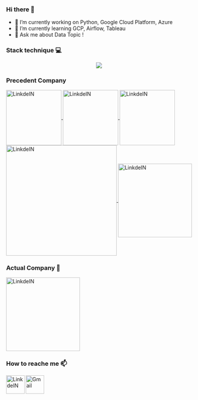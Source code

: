 ### Hi there 👋


- 🔭 I’m currently working on Python, Google Cloud Platform, Azure
- 🌱 I’m currently learning GCP, Airflow, Tableau
- 💬 Ask me about Data Topic ! 


### Stack technique :computer:



<p align="center">
  <a href="https://go-skill-icons.vercel.app/">
    <img src="https://go-skill-icons.vercel.app/api/icons?i=py,js,pandas,r,bash,git,gcp, bigquery ,snowflake,github,githubactions,pbi,vscode,githubcopilot" />
  </a>
</p>


### Precedent Company



<a target="_blank" href="https://www.comrod.com/">
  <img align="center" alt="LinkdeIN" width="150px" src="https://www.comrod.com/wp-content/uploads/new-logo-web.png" />
</a>
<a target="_blank" href="https://www.damart.fr/">
  <img align="center" alt="LinkdeIN" width="150px" src="https://www.damart.fr/media/logo/default/logo-damart.png" />
</a>
<a target="_blank" href="https://www.laposte.fr/">
  <img align="center" alt="LinkdeIN" width="150px" src="https://cdn.worldvectorlogo.com/logos/la-poste-logo.svg" />
</a>
<a target="_blank" href="https://www.capgemini.com/fr-fr/">
  <img align="center" alt="LinkdeIN" width="300px" src="https://cdn.worldvectorlogo.com/logos/capgemini-logo-2017.svg" />
</a>
<a target="_blank" href="https://www.auchan-retail.com/fr/">
  <img align="center" alt="LinkdeIN" width="200px" src="https://cdn.worldvectorlogo.com/logos/auchan-51597.svg" />
</a>



### Actual Company :office:


<a target="_blank" href="https://www.synergy.fr/">
  <img align="center" alt="LinkdeIN" width="200px" src="https://www.synergy.fr/wp-content/uploads/2020/11/logo-synergy-france.jpg" />
</a>


### How to reache me :mailbox:

<a target="_blank" href="https://www.linkedin.com/in/fran%C3%A7ois-lenne-5975b9174/">
  <img align="left" alt="LinkdeIN" width="50px" src="https://cdn.jsdelivr.net/gh/devicons/devicon/icons/linkedin/linkedin-original.svg" />
</a>
<a target="_blank" href="mailto:francois.lenne59@gmail.com">
  <img align="left" alt="Gmail" width="50px" src="https://cdn.jsdelivr.net/npm/simple-icons@v3/icons/gmail.svg" />
</a>

